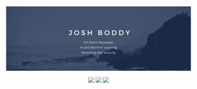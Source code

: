 [![Header](./banner.png "Header")](https://joshboddy.com/)

<div align="center">
<img src="https://img.shields.io/badge/OS-MacOS-informational?style=flat&logo=<LOGO_NAME>&logoColor=white&color=2bbc8a" />&nbsp;<img src="https://img.shields.io/badge/Language-JS and Python-informational?style=flat&logo=<LOGO_NAME>&logoColor=white&color=2bbc8a" />&nbsp;<img src="https://img.shields.io/badge/Sport-Volleyball-informational?style=flat&logo=<LOGO_NAME>&logoColor=white&color=2bbc8a" />
</div>



